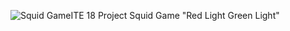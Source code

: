 ![Squid Game](https://github.com/user-attachments/assets/95be4309-20dd-468c-a7e8-efb6f3d58c71)ITE 18 Project Squid Game "Red Light Green Light"
